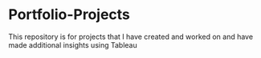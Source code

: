 # Portfolio-Projects
This repository is for projects that I have created and worked on 
and have made additional insights using Tableau

